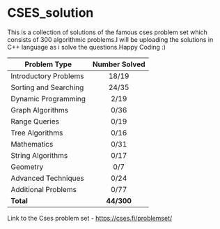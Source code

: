 # CSES_solution
This is a collection of solutions of the famous cses problem set which consists of 300 algorithmic problems.I will be uploading the solutions in C++ language as i solve the questions.Happy Coding :)

| Problem Type          | Number Solved |
|-----------------------|:-------------:|
| Introductory Problems |     18/19     |
| Sorting and Searching |     24/35     |
| Dynamic Programming   |     2/19      |
| Graph Algorithms      |     0/36      |
| Range Queries         |     0/19      |
| Tree Algorithms       |     0/16      |
| Mathematics           |     0/31      |
| String Algorithms     |     0/17      |
| Geometry              |      0/7      |
| Advanced Techniques   |     0/24      |
| Additional Problems   |     0/77      |
| **Total**             |  **44/300**   |

Link to the Cses problem set - https://cses.fi/problemset/
